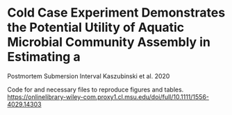 # Cold Case Experiment Demonstrates the Potential Utility of Aquatic Microbial Community Assembly in Estimating a 
Postmortem Submersion Interval Kaszubinski et al. 2020

Code for and necessary files to reproduce figures and tables.
https://onlinelibrary-wiley-com.proxy1.cl.msu.edu/doi/full/10.1111/1556-4029.14303

